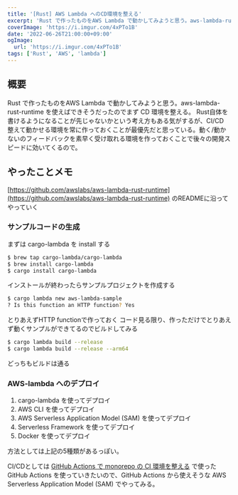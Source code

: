 ```yaml
---
title: '[Rust] AWS Lambda へのCD環境を整える'
excerpt: 'Rust で作ったものをAWS Lambda で動かしてみようと思う。aws-lambda-rust-runtime を使えばできそうだったのでまず CD 環境を整える'
coverImage: 'https://i.imgur.com/4xPTo1B'
date: '2022-06-26T21:00:00+09:00'
ogImage:
  url: 'https://i.imgur.com/4xPTo1B'
tags: ['Rust', 'AWS', 'lambda']
---
```

  
## 概要
Rust で作ったものをAWS Lambda で動かしてみようと思う。aws-lambda-rust-runtime を使えばできそうだったのでまず CD 環境を整える。
Rust自体を書けるようになることが先じゃないかという考え方もある気がするが、CI/CD 整えて動かせる環境を常に作っておくことが最優先だと思っている。動く/動かないのフィードバックを素早く受け取れる環境を作っておくことで後々の開発スピードに効いてくるので。

## やったことメモ

[https://github.com/awslabs/aws-lambda-rust-runtime](https://github.com/awslabs/aws-lambda-rust-runtime)
のREADMEに沿ってやっていく

### サンプルコードの生成

まずは cargo-lambda を install する
```bash
$ brew tap cargo-lambda/cargo-lambda
$ brew install cargo-lambda
$ cargo install cargo-lambda
```

インストールが終わったらサンプルプロジェクトを作成する

```bash
$ cargo lambda new aws-lambda-sample
? Is this function an HTTP function? Yes
```

とりあえずHTTP functionで作っておく
コード見る限り、作っただけでとりあえず動くサンプルができてるのでビルドしてみる

```bash 
$ cargo lambda build --release
$ cargo lambda build --release --arm64
```

どっちもビルドは通る

### AWS-lambda へのデプロイ

1. cargo-lambda を使ってデプロイ
2. AWS CLI を使ってデプロイ
3. AWS Serverless Application Model (SAM) を使ってデプロイ
4. Serverless Framework を使ってデプロイ
5. Docker を使ってデプロイ

方法としては上記の5種類があるっぽい。

CI/CDとしては [GitHub Actions で monorepo の CI 環境を整える](/posts/2022-06-26-1) で使った GitHub Actions を使っていきたいので、GitHub Actions から使えそうな AWS Serverless Application Model (SAM)  でやってみる。



